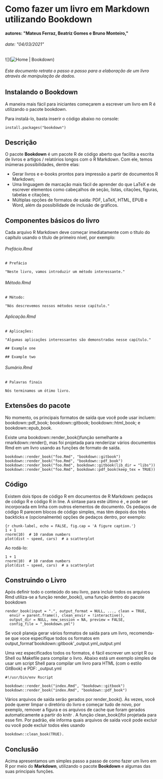 # Como fazer um livro em Markdown utilizando Bookdown
#### autores: "Mateus Ferraz, Beatriz Gomes e Bruno Monteiro,"
###### date: "04/03/2021"

![](![Home | Bookdown](https://bookdown.org/yihui/bookdown/images/logo.png))

###### Este documento retrata o passo a passo para a elaboração de um livro através de manipulação de dados.


## Instalando o Bookdown

A maneira mais fácil para iniciantes começarem a escrever um livro em R é utilizando o pacote bookdown. 

Para instalá-lo, basta inserir o código abaixo no console:

```{include=FALSE}
install.packages("bookdown")
```

## Descrição

O pacote **Bookdown** é um pacote R de código aberto que facilita a escrita de livros e artigos / relatórios longos com o R Markdown. Com ele, temos inúmeras possibilidades, dentre elas:

- Gerar livros e e-books prontos para impressão a partir de documentos R Markdown;
- Uma linguagem de marcação mais fácil de aprender do que LaTeX e de escrever elementos como cabeçalhos de seção, listas, citações, figuras, tabelas e citações;
- Múltiplas opções de formatos de saída: PDF, LaTeX, HTML, EPUB e Word, além da possibilidade de inclusão de gráficos.


## Componentes básicos do livro

Cada arquivo R Markdown deve começar imediatamente com o título do capítulo usando o título de primeiro nível, por exemplo:


###### Prefácio.Rmd

```{include=FALSE}
# Prefácio

"Neste livro, vamos introduzir um método interessante."

```


###### Método.Rmd

```{include=FALSE}
# Método:

"Nós descrevemos nossos métodos nesse capítulo."
```


###### Aplicação.Rmd

```{include=FALSE}
# Aplicações:

"Algumas aplicações interessantes são demonstradas nesse capítulo."

## Example one

## Example two
```


###### Sumário.Rmd

```{include=FALSE}
# Palavras finais

Nós terminamos um ótimo livro.
```


## Extensões do pacote

No momento, os principais formatos de saída que você pode usar incluem:
bookdown::pdf_book; bookdown::gitbook; bookdown::html_book; e bookdown::epub_book.

Existe uma bookdown::render_book()função semelhante a rmarkdown::render(), mas foi projetada para renderizar vários documentos Rmd em um livro usando as funções de formato de saída.


```{include=FALSE}
bookdown::render_book("foo.Rmd", "bookdown::gitbook")
bookdown::render_book("foo.Rmd", "bookdown::pdf_book")
bookdown::render_book("foo.Rmd", bookdown::gitbook(lib_dir = "libs"))
bookdown::render_book("foo.Rmd", bookdown::pdf_book(keep_tex = TRUE))
```


## Código

Existem dois tipos de código R em documentos de R Markdown: pedaços de código R e código R in line. A sintaxe para este último é , e pode ser incorporada em linha com outros elementos de documento. Os pedaços de código R parecem blocos de código simples, mas têm depois dos três backticks e (opcionalmente) opções de pedaços dentro, por exemplo:

```{include=FALSE}
{r chunk-label, echo = FALSE, fig.cap = 'A figure caption.'}
1 + 1
rnorm(10)  # 10 random numbers
plot(dist ~ speed, cars)  # a scatterplot
```


Ao rodá-lo:

```{r chunk-label, echo = FALSE, fig.cap = 'A figure caption.'}
1 + 1
rnorm(10)  # 10 random numbers
plot(dist ~ speed, cars)  # a scatterplot
```


## Construindo o Livro

Após definir todo o conteúdo do seu livro, para incluir todos os arquivos Rmd utiliza-se a função render_book(), uma função dentro do pacote bookdown

```{include=FALSE}
render_book(input = ".", output_format = NULL, ..., clean = TRUE, 
  envir = parent.frame(), clean_envir = !interactive(), 
  output_dir = NULL, new_session = NA, preview = FALSE, 
  config_file = "_bookdown.yml")
```

Se você planeja gerar vários formatos de saída para um livro, recomenda-se que voce especifique todos os formatos em output_format'bookdown::gitbook'_output.yml_output.yml

Uma vez especificados todos os formatos, é fácil escrever um script R ou Shell ou Makefile para compilar o livro. Abaixo está um exemplo simples de usar um script Shell para compilar um livro para HTML (com o estilo GitBook) e PDF: _output.yml

```{include=FALSE}
#!/usr/bin/env Rscript

bookdown::render_book("index.Rmd", "bookdown::gitbook")
bookdown::render_book("index.Rmd", "bookdown::pdf_book")
```


Vários arquivos de saída serão gerados por render_book(). Às vezes, você pode querer limpar o diretório do livro e começar tudo de novo, por exemplo, remover a figura e os arquivos de cache que foram gerados automaticamente a partir do knitr . A função clean_book()foi projetada para esse fim. Por padrão, ele informa quais arquivos de saída você pode excluir ou você pode excluir todos eles usando 

```{include=FALSE}
bookdown::clean_book(TRUE).
```

## Conclusão

Acima apresentamos um simples passo a passo de como fazer um livro em R por meio do **Markdown**, utilizando o pacote **Bookdown** e algumas das suas principais funções.